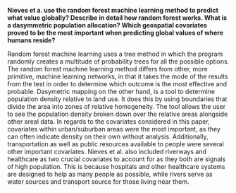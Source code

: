**Nieves et a. use the random forest machine learning method to predict what value globally?  Describe in detail how random forest works.  What is a dasymmetric population allocation? Which geospatial covariates proved to be the most important when predicting global values of where humans reside?**

Random forest machine learning uses a tree method in which the program randomly creates a multitude of probability trees for all the possible options. The random forest machine learning method differs from other, more primitive, machine learning networks, in that it takes the mode of the results from the test in order to determine which outcome is the most effective and probable. Dasymetric mapping on the other hand, is a tool to determine population density relative to land use. It does this by using boundaries that divide the area into zones of relative homogeneity. The tool allows the user to see the population density broken down over the relative areas alongside other areal data. In regards to the covariates considered in this paper, covariates within urban/suburban areas were the most important, as they can often indicate density on their own without analysis. Additionally, transportation as well as public resources available to people were several other important covariates. Nieves et al. also included riverways and healthcare as two crucial covariates to account for as they both are signals of high population. This is because hospitals and other healthcare systems are designed to help as many people as possible, while rivers serve as water sources and transport source for those living near them. 